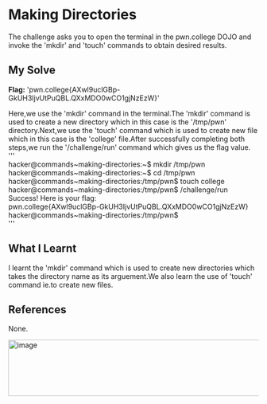 # Making Directories
The challenge asks you to open the terminal in the pwn.college DOJO and invoke the 'mkdir' and 'touch' commands to obtain desired results.     

## My Solve
**Flag:** 'pwn.college{AXwl9uclGBp-GkUH3IjvUtPuQBL.QXxMDO0wCO1gjNzEzW}'       

Here,we use the 'mkdir' command in the terminal.The 'mkdir' command is used to create a new directory which in this case is the '/tmp/pwn' directory.Next,we use the 'touch' command which is used to create new file which in this case is the 'college' file.After successfully completing both steps,we run the '/challenge/run' command which gives us the flag value.  
'''    
hacker@commands~making-directories:~$ mkdir /tmp/pwn      
hacker@commands~making-directories:~$ cd /tmp/pwn      
hacker@commands~making-directories:/tmp/pwn$ touch college     
hacker@commands~making-directories:/tmp/pwn$ /challenge/run     
Success! Here is your flag:     
pwn.college{AXwl9uclGBp-GkUH3IjvUtPuQBL.QXxMDO0wCO1gjNzEzW}     
hacker@commands~making-directories:/tmp/pwn$     
'''       

## What I Learnt
I learnt the 'mkdir' command which is used to create new directories which takes the directory name as its arguement.We also learn the use of 'touch' command ie.to create new files.    

## References
None.    

<img width="626" height="113" alt="image" src="https://github.com/user-attachments/assets/49282beb-0fc9-4878-973e-f417f346708f" />
